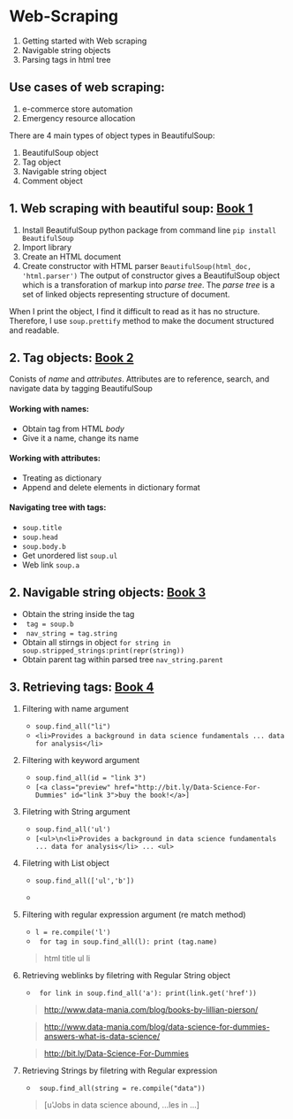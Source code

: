 # Web-Scraping

01. Getting started with Web scraping
02. Navigable string objects
03. Parsing tags in html tree

## Use cases of web scraping:
1. e-commerce store automation
2. Emergency resource allocation

There are 4 main types of object types in BeautifulSoup:
1. BeautifulSoup object
2. Tag object
3. Navigable string object
4. Comment object

## 1. Web scraping with beautiful soup: [Book 1](https://github.com/Adhira-Deogade/Web-Scraping/blob/master/web%20scraping%20with%20beautiful%20soup.ipynb)
  1. Install BeautifulSoup python package from command line ```pip install BeautifulSoup```
  2. Import library
  3. Create an HTML document
  4. Create constructor with HTML parser ```BeautifulSoup(html_doc, 'html.parser')```
The output of constructor gives a BeautifulSoup object which is a transforation of markup into *parse tree*. The *parse tree* is a set of linked objects representing structure of document.

When I print the object, I find it difficult to read as it has no structure. Therefore, I use ```soup.prettify``` method to make the document structured and readable.

## 2. Tag objects: [Book 2](https://github.com/Adhira-Deogade/Web-Scraping/blob/master/Web%20scraping%20action.ipynb)
Conists of *name* and *attributes*. Attributes are to reference, search, and navigate data by tagging BeautifulSoup
#### Working with names:
  - Obtain tag from HTML *body*
  - Give it a name, change its name
#### Working with attributes:
  - Treating as dictionary
  - Append and delete elements in dictionary format
#### Navigating tree with tags:
  - ```soup.title```
  - ```soup.head```
  - ```soup.body.b```
  - Get unordered list ```soup.ul```
  - Web link ```soup.a```
 
## 2. Navigable string objects: [Book 3](https://github.com/Adhira-Deogade/Web-Scraping/blob/master/Navigable%20string%20objects.ipynb)
  - Obtain the string inside the tag
  - ``` tag = soup.b```
  - ``` nav_string = tag.string```
  - Obtain all stirngs in object ```for string in soup.stripped_strings:print(repr(string))```
  - Obtain parent tag within parsed tree ```nav_string.parent```
  
## 3. Retrieving tags: [Book 4](https://github.com/Adhira-Deogade/Web-Scraping/blob/master/Working%20with%20parsed%20data.ipynb)
  1. Filtering with name argument
     - ```soup.find_all("li")```
     - ```<li>Provides a background in data science fundamentals ... data for analysis</li>```
  
  2. Filtering with keyword argument
     - ```soup.find_all(id = "link 3")```
     - ```[<a class="preview" href="http://bit.ly/Data-Science-For-Dummies" id="link 3">buy the book!</a>]```
  
  3. Filetring with String argument
     - ```soup.find_all('ul')```
     - ```[<ul>\n<li>Provides a background in data science fundamentals ... data for analysis</li> ... <ul>```
  
  4. Filetring with List object
     - ```soup.find_all(['ul','b'])```
     - ``` [<b>DATA SCIENCE FOR DUMMIES</b>,<ul>\n<li>Provides a background in data science ... data for analysis</li>\n</ul>]
  
  5. Filtering with regular expression argument (re match method)
     - ```l = re.compile('l')```
     - ``` for tag in soup.find_all(l): print (tag.name)```
      > html
      > title
      > ul
      > li
 
  6. Retrieving weblinks by filetring with Regular String object
     - ``` for link in soup.find_all('a'): print(link.get('href'))```
      > http://www.data-mania.com/blog/books-by-lillian-pierson/
  
      > http://www.data-mania.com/blog/data-science-for-dummies-answers-what-is-data-science/
  
      > http://bit.ly/Data-Science-For-Dummies
  
  7. Retrieving Strings by filetring with Regular expression
     - ``` soup.find_all(string = re.compile("data"))```
      > [u'Jobs in data science abound, ...les in ...]
